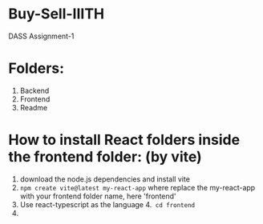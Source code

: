 # Buy-Sell-IIITH
DASS Assignment-1

# Folders:
1. Backend
2. Frontend
3. Readme

# How to install React folders inside the frontend folder: (by vite)
1. download the node.js dependencies and install vite 
2. ```npm create vite@latest my-react-app```
where replace the my-react-app with your frontend folder name, here 'frontend'
3. Use react-typescript as the language
4.``` cd frontend```
5. 
